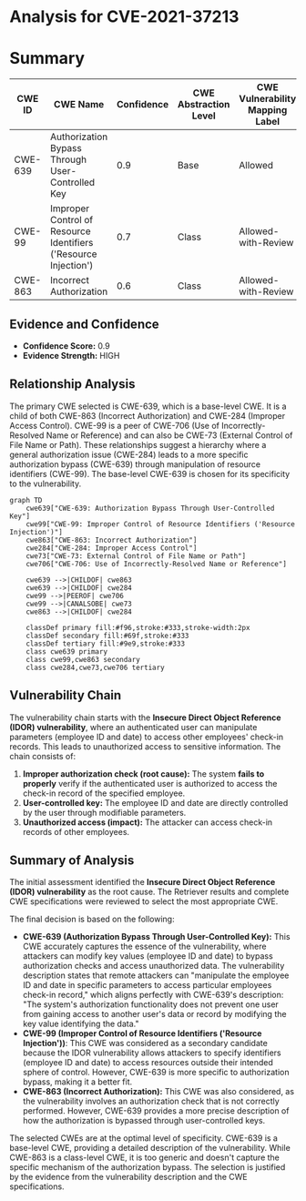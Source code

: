 # Analysis for CVE-2021-37213

# Summary
| CWE ID | CWE Name | Confidence | CWE Abstraction Level | CWE Vulnerability Mapping Label | CWE-Vulnerability Mapping Notes |
|---|---|---|---|---|---|
| CWE-639 | Authorization Bypass Through User-Controlled Key | 0.9 | Base | Allowed | Primary CWE |
| CWE-99 | Improper Control of Resource Identifiers ('Resource Injection') | 0.7 | Class | Allowed-with-Review | Secondary Candidate |
| CWE-863 | Incorrect Authorization | 0.6 | Class | Allowed-with-Review | Secondary Candidate |

## Evidence and Confidence

*   **Confidence Score:** 0.9
*   **Evidence Strength:** HIGH

## Relationship Analysis
The primary CWE selected is CWE-639, which is a base-level CWE. It is a child of both CWE-863 (Incorrect Authorization) and CWE-284 (Improper Access Control). CWE-99 is a peer of CWE-706 (Use of Incorrectly-Resolved Name or Reference) and can also be CWE-73 (External Control of File Name or Path). These relationships suggest a hierarchy where a general authorization issue (CWE-284) leads to a more specific authorization bypass (CWE-639) through manipulation of resource identifiers (CWE-99). The base-level CWE-639 is chosen for its specificity to the vulnerability.

```mermaid
graph TD
    cwe639["CWE-639: Authorization Bypass Through User-Controlled Key"]
    cwe99["CWE-99: Improper Control of Resource Identifiers ('Resource Injection')"]
    cwe863["CWE-863: Incorrect Authorization"]
    cwe284["CWE-284: Improper Access Control"]
    cwe73["CWE-73: External Control of File Name or Path"]
    cwe706["CWE-706: Use of Incorrectly-Resolved Name or Reference"]
    
    cwe639 -->|CHILDOF| cwe863
    cwe639 -->|CHILDOF| cwe284
    cwe99 -->|PEEROF| cwe706
    cwe99 -->|CANALSOBE| cwe73
    cwe863 -->|CHILDOF| cwe284
    
    classDef primary fill:#f96,stroke:#333,stroke-width:2px
    classDef secondary fill:#69f,stroke:#333
    classDef tertiary fill:#9e9,stroke:#333
    class cwe639 primary
    class cwe99,cwe863 secondary
    class cwe284,cwe73,cwe706 tertiary
```

## Vulnerability Chain
The vulnerability chain starts with the **Insecure Direct Object Reference (IDOR) vulnerability**, where an authenticated user can manipulate parameters (employee ID and date) to access other employees' check-in records. This leads to unauthorized access to sensitive information. The chain consists of:
1.  **Improper authorization check (root cause):** The system **fails to properly** verify if the authenticated user is authorized to access the check-in record of the specified employee.
2.  **User-controlled key:** The employee ID and date are directly controlled by the user through modifiable parameters.
3.  **Unauthorized access (impact):** The attacker can access check-in records of other employees.

## Summary of Analysis
The initial assessment identified the **Insecure Direct Object Reference (IDOR) vulnerability** as the root cause. The Retriever results and complete CWE specifications were reviewed to select the most appropriate CWE.

The final decision is based on the following:

*   **CWE-639 (Authorization Bypass Through User-Controlled Key):** This CWE accurately captures the essence of the vulnerability, where attackers can modify key values (employee ID and date) to bypass authorization checks and access unauthorized data. The vulnerability description states that remote attackers can "manipulate the employee ID and date in specific parameters to access particular employees check-in record," which aligns perfectly with CWE-639's description: "The system's authorization functionality does not prevent one user from gaining access to another user's data or record by modifying the key value identifying the data."
*   **CWE-99 (Improper Control of Resource Identifiers ('Resource Injection'))**: This CWE was considered as a secondary candidate because the IDOR vulnerability allows attackers to specify identifiers (employee ID and date) to access resources outside their intended sphere of control. However, CWE-639 is more specific to authorization bypass, making it a better fit.
*   **CWE-863 (Incorrect Authorization):** This CWE was also considered, as the vulnerability involves an authorization check that is not correctly performed. However, CWE-639 provides a more precise description of how the authorization is bypassed through user-controlled keys.

The selected CWEs are at the optimal level of specificity. CWE-639 is a base-level CWE, providing a detailed description of the vulnerability. While CWE-863 is a class-level CWE, it is too generic and doesn't capture the specific mechanism of the authorization bypass. The selection is justified by the evidence from the vulnerability description and the CWE specifications.